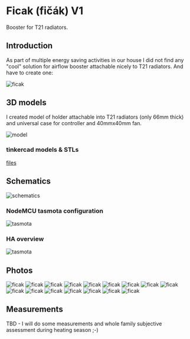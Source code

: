# Ficak (fičák) V1
Booster for T21 radiators.

## Introduction
As part of multiple energy saving activities in our house I did not find any "cool" solution for airflow booster attachable nicely to T21 radiators. And have to create one:

![ficak](pic/IMG_20220916_113225.jpg)

## 3D models
I created model of holder attachable into T21 radiators (only 66mm thick) and universal case for controller and 40mmx40mm fan.


![model](pic/IMG_20220915_125354.jpg)


### tinkercad models & STLs

[files](stl)


## Schematics

![schematics](conf/ficak-jidelna-wiring-schema.png)

### NodeMCU tasmota configuration

![tasmota](conf/ficak-jidelna-configure-module.png)


### HA overview

![tasmota](conf/ficak-jidelna-HA.png)


## Photos

![ficak](pic/IMG_20220915_125042.jpg)
![ficak](pic/IMG_20220915_125049.jpg)
![ficak](pic/IMG_20220915_125354.jpg)
![ficak](pic/IMG_20220915_125513.jpg)
![ficak](pic/IMG_20220915_165905.jpg)
![ficak](pic/IMG_20220915_202426.jpg)
![ficak](pic/IMG_20220915_202434.jpg)
![ficak](pic/IMG_20220915_202439.jpg)
![ficak](pic/IMG_20220916_000941.jpg)
![ficak](pic/IMG_20220916_100747.jpg)
![ficak](pic/IMG_20220916_100855.jpg)
![ficak](pic/IMG_20220916_100905.jpg)
![ficak](pic/IMG_20220916_101416.jpg)
![ficak](pic/IMG_20220916_101422.jpg)
![ficak](pic/IMG_20220916_110906.jpg)
![ficak](pic/IMG_20220916_113225.jpg)

## Measurements

TBD - I will do some measurements and whole family subjective assessment during heating season ;-)
